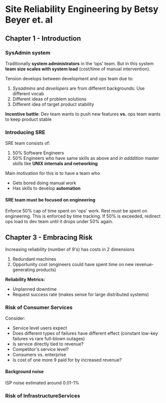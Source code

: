 # Site Reliability Engineering by Betsy Beyer et. al

## Chapter 1 - Introduction

### SysAdmin system

Traditionally **system administrators** in the ‘ops’ team. But in this system **team size scales with system load** (cost/time of manual intervention).

Tension develops between development and ops team due to: 

1. *Sysadmins* and *developers* are from different backgrounds: Use different vocab
2. Different ideas of problem solutions
3. Different idea of target product stability

**Incentive battle**: Dev team wants to push new features **vs.**  ops team wants to keep product stable

### Introducing SRE

SRE team consists of:

1. 50% Software Engineers
2. 50% Engineers who have same skills as above and *in adddition* master skills like **UNIX internals and networking**

Main motivation for this is to have a team who 

- Gets bored doing manual work
- Has skills to develop **automation**

#### SRE team must be focused on engineering

Enforce 50% cap of time spent on 'ops' work. Rest must be spent on engineering. This is enforced by time tracking. If 50% is exceeded, redirect ops load to dev team until it drops under 50% again.

## Chapter 3 - Embracing Risk

Increasing reliability (number of 9's) has costs in 2 dimensions

1. Redundant machines
2. Opportunity cost (engineers could have spent time on new revenue-generating products)

**Reliability Metrics:**

- Unplanned downtime
- Request success rate (makes sense for large distributed systems)

### Risk of Consumer Services

Consider:

- Service level users expect
- Does different types of failures have different effect (constant low-key failures vs rare full-blown outages)
- Is service directly tied to revenue?
- Competitor's service level?
- Consumers vs. enterprise
- Is cost of one more 9 paid for by increased revenue?

#### Background noise

ISP noise estimated around 0.01-1%

### Risk of InfrastructureServices
